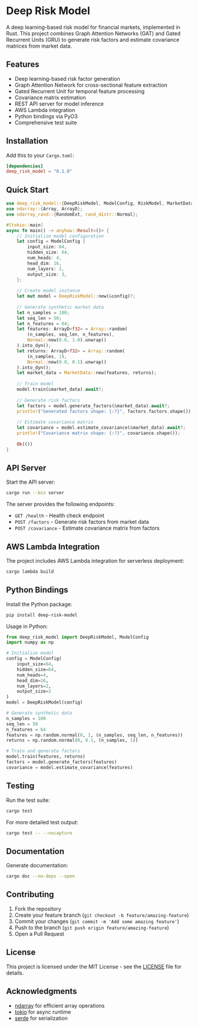 # Deep Risk Model

A deep learning-based risk model for financial markets, implemented in Rust. This project combines Graph Attention Networks (GAT) and Gated Recurrent Units (GRU) to generate risk factors and estimate covariance matrices from market data.

## Features

- Deep learning-based risk factor generation
- Graph Attention Network for cross-sectional feature extraction
- Gated Recurrent Unit for temporal feature processing
- Covariance matrix estimation
- REST API server for model inference
- AWS Lambda integration
- Python bindings via PyO3
- Comprehensive test suite

## Installation

Add this to your `Cargo.toml`:

```toml
[dependencies]
deep_risk_model = "0.1.0"
```

## Quick Start

```rust
use deep_risk_model::{DeepRiskModel, ModelConfig, RiskModel, MarketData};
use ndarray::{Array, ArrayD};
use ndarray_rand::{RandomExt, rand_distr::Normal};

#[tokio::main]
async fn main() -> anyhow::Result<()> {
    // Initialize model configuration
    let config = ModelConfig {
        input_size: 64,
        hidden_size: 64,
        num_heads: 4,
        head_dim: 16,
        num_layers: 2,
        output_size: 3,
    };
    
    // Create model instance
    let mut model = DeepRiskModel::new(&config)?;
    
    // Generate synthetic market data
    let n_samples = 100;
    let seq_len = 50;
    let n_features = 64;
    let features: ArrayD<f32> = Array::random(
        (n_samples, seq_len, n_features),
        Normal::new(0.0, 1.0).unwrap()
    ).into_dyn();
    let returns: ArrayD<f32> = Array::random(
        (n_samples, 1),
        Normal::new(0.0, 0.1).unwrap()
    ).into_dyn();
    let market_data = MarketData::new(features, returns);
    
    // Train model
    model.train(&market_data).await?;
    
    // Generate risk factors
    let factors = model.generate_factors(&market_data).await?;
    println!("Generated factors shape: {:?}", factors.factors.shape());
    
    // Estimate covariance matrix
    let covariance = model.estimate_covariance(&market_data).await?;
    println!("Covariance matrix shape: {:?}", covariance.shape());
    
    Ok(())
}
```

## API Server

Start the API server:

```bash
cargo run --bin server
```

The server provides the following endpoints:

- `GET /health` - Health check endpoint
- `POST /factors` - Generate risk factors from market data
- `POST /covariance` - Estimate covariance matrix from factors

## AWS Lambda Integration

The project includes AWS Lambda integration for serverless deployment:

```bash
cargo lambda build
```

## Python Bindings

Install the Python package:

```bash
pip install deep-risk-model
```

Usage in Python:

```python
from deep_risk_model import DeepRiskModel, ModelConfig
import numpy as np

# Initialize model
config = ModelConfig(
    input_size=64,
    hidden_size=64,
    num_heads=4,
    head_dim=16,
    num_layers=2,
    output_size=3
)
model = DeepRiskModel(config)

# Generate synthetic data
n_samples = 100
seq_len = 50
n_features = 64
features = np.random.normal(0, 1, (n_samples, seq_len, n_features))
returns = np.random.normal(0, 0.1, (n_samples, 1))

# Train and generate factors
model.train(features, returns)
factors = model.generate_factors(features)
covariance = model.estimate_covariance(features)
```

## Testing

Run the test suite:

```bash
cargo test
```

For more detailed test output:

```bash
cargo test -- --nocapture
```

## Documentation

Generate documentation:

```bash
cargo doc --no-deps --open
```

## Contributing

1. Fork the repository
2. Create your feature branch (`git checkout -b feature/amazing-feature`)
3. Commit your changes (`git commit -m 'Add some amazing feature'`)
4. Push to the branch (`git push origin feature/amazing-feature`)
5. Open a Pull Request

## License

This project is licensed under the MIT License - see the [LICENSE](LICENSE) file for details.

## Acknowledgments

- [ndarray](https://github.com/rust-ndarray/ndarray) for efficient array operations
- [tokio](https://github.com/tokio-rs/tokio) for async runtime
- [serde](https://github.com/serde-rs/serde) for serialization 